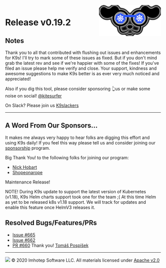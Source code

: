 <img src="https://raw.githubusercontent.com/derailed/k9s/master/assets/k9s_small.png" align="right" width="200" height="auto"/>

# Release v0.19.2

## Notes

Thank you to all that contributed with flushing out issues and enhancements for K9s! I'll try to mark some of these issues as fixed. But if you don't mind grab the latest rev and see if we're happier with some of the fixes! If you've filed an issue please help me verify and close. Your support, kindness and awesome suggestions to make K9s better is as ever very much noticed and appreciated!

Also if you dig this tool, please consider sponsoring 👆us or make some noise on social! [@kitesurfer](https://twitter.com/kitesurfer)

On Slack? Please join us [K9slackers](https://join.slack.com/t/k9sers/shared_invite/enQtOTA5MDEyNzI5MTU0LWQ1ZGI3MzliYzZhZWEyNzYxYzA3NjE0YTk1YmFmNzViZjIyNzhkZGI0MmJjYzhlNjdlMGJhYzE2ZGU1NjkyNTM)

---

## A Word From Our Sponsors...

It makes me always very happy to hear folks are digging this effort and using K9s daily! If you feel this way please tell us and consider joining our [sponsorship](https://github.com/sponsors/derailed) program.

Big Thank You! to the following folks for joining our program:

* [Nick Hobart](https://github.com/nwhobart)
* [Shopeonarope](https://github.com/shopeonarope)

Maintenance Release!

NOTE! During K9s update to support the latest version of Kubernetes (v1.18), K9s Helm charts support took one for the team ;( At this time Helm as yet to be released k8s v1.18 support. We will track for updates and enable this feature once HelmV3 releases it.

## Resolved Bugs/Features/PRs

* [Issue #665](https://github.com/kswapd/k9s/issues/665)
* [Issue #662](https://github.com/kswapd/k9s/issues/662)
* [PR #660](https://github.com/kswapd/k9s/pull/660) Thank you! [Tomáš Pospíšek](https://github.com/tpo)

---

<img src="https://raw.githubusercontent.com/derailed/k9s/master/assets/imhotep_logo.png" width="32" height="auto"/> © 2020 Imhotep Software LLC. All materials licensed under [Apache v2.0](http://www.apache.org/licenses/LICENSE-2.0)
